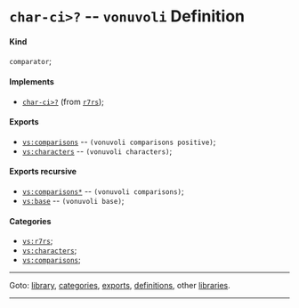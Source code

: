

<a id='definition__vonuvoli__char-ci_3e_3f'></a>

# `char-ci>?` -- `vonuvoli` Definition


<a id='definition__vonuvoli__char-ci_3e_3f__kind'></a>

#### Kind

`comparator`;


<a id='definition__vonuvoli__char-ci_3e_3f__implements'></a>

#### Implements

 * [`char-ci>?`](../../r7rs/definitions/char-ci_3e_3f.md#definition__r7rs__char-ci_3e_3f) (from [`r7rs`](../../r7rs/_index.md#library__r7rs));


<a id='definition__vonuvoli__char-ci_3e_3f__exports'></a>

#### Exports

 * [`vs:comparisons`](../../vonuvoli/exports/vs_3a_comparisons.md#export__vonuvoli__vs_3a_comparisons) -- `(vonuvoli comparisons positive)`;
 * [`vs:characters`](../../vonuvoli/exports/vs_3a_characters.md#export__vonuvoli__vs_3a_characters) -- `(vonuvoli characters)`;


<a id='definition__vonuvoli__char-ci_3e_3f__exports-recursive'></a>

#### Exports recursive

 * [`vs:comparisons*`](../../vonuvoli/exports/vs_3a_comparisons_2a.md#export__vonuvoli__vs_3a_comparisons_2a) -- `(vonuvoli comparisons)`;
 * [`vs:base`](../../vonuvoli/exports/vs_3a_base.md#export__vonuvoli__vs_3a_base) -- `(vonuvoli base)`;


<a id='definition__vonuvoli__char-ci_3e_3f__categories'></a>

#### Categories

 * [`vs:r7rs`](../../vonuvoli/categories/vs_3a_r7rs.md#category__vonuvoli__vs_3a_r7rs);
 * [`vs:characters`](../../vonuvoli/categories/vs_3a_characters.md#category__vonuvoli__vs_3a_characters);
 * [`vs:comparisons`](../../vonuvoli/categories/vs_3a_comparisons.md#category__vonuvoli__vs_3a_comparisons);

----

Goto: [library](../../vonuvoli/_index.md#library__vonuvoli), [categories](../../vonuvoli/categories/_index.md#toc__vonuvoli__categories), [exports](../../vonuvoli/exports/_index.md#toc__vonuvoli__exports), [definitions](../../vonuvoli/definitions/_index.md#toc__vonuvoli__definitions), other [libraries](../../_libraries.md#toc__libraries).

----

